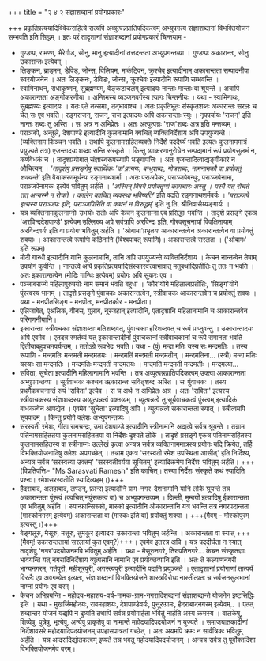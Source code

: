 +++
title = "२ ४ २ संज्ञाशब्दानां प्रयोगप्रकारः"

+++
प्रकृतिप्रत्ययादिविवेकराहित्ये सत्यपि अव्युत्पन्नप्रातिपदिकत्वम् अभ्युपगत्य संज्ञाशब्दानां विभक्तियोजनं सम्भवति इति सिद्धम् । इतः परं तादृशानां संज्ञाशब्दानां प्रयोगप्रकारं चिन्तयाम - 

- गुण्डप्प, रामण्ण, भैरेगौड, सोनु, मानु इत्यादीनां तत्तदन्तता अभ्युपगन्तव्या । गुण्डप्पः अकारान्तः, सोनुः 
उकारान्तः इत्येवम् ।  
- लिङ्कन्, ब्राड्मन्, डेविड्, जोन्स्, विलियम्, मार्कट्विन्, क्रुश्चेव् इत्यादीनाम् अकारान्तता सम्पादनीया स्वरयोजनेन । अतः लिङ्कनः, डेविडः, जोन्सः, क्रुश्चेवः इत्यादीनि रूपाणि सम्भवन्ति । 
- स्वामिनाथन्, राधाकृष्णन्, सुब्रह्मण्यम्, वेङ्कटाचलम् इत्यादयः नान्ताः मान्ताः वा श्रूयन्ते । अत्रापि अकारान्तता अङ्गीकरणीया । अन्तिमस्य व्यञ्जनवर्गस्य त्यागः चिन्तनीयः । यथा - स्वामिनाथः, सुब्रह्मण्यः इत्यादयः । यतः एते तत्समाः, तद्भावाश्च । अतः प्रकृतिभूतः संस्कृतशब्दः अकारान्तः सरलः च चेत् सः एव भवति। रङ्गराजन्, राजन्, राज इत्यादयः अपि अकारान्ताः स्युः । नृपपर्यायः 'राजन्' इति नान्तः शब्दः तु अस्ति । सः अत्र न अभिप्रेतः । अतः अत्युत्पन्नः 'राज'शब्दः अत्र इति मन्तव्यम् । 
- पराञ्जपे, अन्तुले, देशपाण्डे इत्यादीनि कुलनामानि क्वचित् व्यक्तिनिर्देशाय अपि उपयुज्यन्ते । (व्यक्तिनाम 
किञ्चन भवति । तथापि कुलनामसहितव्यक्तेः निर्देशे पददैर्घ्यं भवति इत्यतः कुलनाममात्रं प्रयुज्यते तत्र) एजन्तादयः शब्दाः सन्ति संस्कृते । किन्तु व्याकरणानुरोधेन सम्पद्यमानं रूपं प्रयोगसुलभं न, कर्णवेधकं च । तादृशप्रयोगात् संज्ञास्वरूपस्यापि भङ्गापत्तिः । अतः एजन्तादित्वाद्यङ्गीकारे न औचित्यम् । _'तादृशेषु प्रसङ्गेषु स्वार्थिकः 'क'प्रत्ययः, बन्धुशब्दः, गोत्रशब्दः, नामनामकौ वा प्रयोक्तुं शक्यन्ते'_ इति वैयाकरणमूर्धन्यः रङ्गनाथशर्मा । अतः पराअपेकः, पराञ्जपेबन्धुः, पराञ्जपेनामा, पराञ्जपेनामकः इत्येवं भवितुम् अर्हति । _'अस्मिन् विषये प्रयोक्तॄणां कामचारः अस्तु । यस्मै यत् रोचते तत् अन्यस्मै न रोचते । कालेन काचित् व्यवस्था भविष्यति'_ इति वदति रङ्गनाथशर्मवर्यः । _'पराञ्जपे इत्यस्य पराञ्जपः इति, पराञ्जपिरिति वा कथनं न विरुद्धम्'_ इति नु.ति. श्रीनिवासैय्यङ्गार्यः । 
- यत्र व्यक्तिनामकुलनाम्नोः उभयोः सतोः अपि केचन कुलनाम्ना एव प्रसिद्धाः भवन्ति । तादृशे प्रसङ्गे एकत्र 'अरविन्ददेशपाण्डे' इत्येवम् उल्लिख्य अग्रे सर्वत्रापि अरविन्दः इति, गौरवसूचनायां विवक्षितायाम् अरविन्दवर्यः इति वा प्रयोगः भवितुम् अर्हति । 'ओबामा'प्रभृतयः आकारान्तत्वेन अकारान्तत्वेन वा प्रयोक्तुं शक्याः । आकारान्तत्वे रूपाणि कठिनानि (विश्वपावत् रूपाणि)। अकारान्तत्वे सरलता । ('ओबामः' इति रूपम्) 
- मोदी गान्धी इत्यादीनि यानि कुलनामानि, तानि अपि उपयुज्यन्ते व्यक्तिनिर्देशाय । केचन नान्तत्वेन तेषाम् 
उपयोगं कुर्वन्ति । नान्तत्वे अपि प्रकृतिप्रत्ययादिसंस्कारवत्त्वाभावात् मतुबर्थादिप्रतीतिः तु ततः न भवति । अतः इकारान्तत्वेन (मोदिः गान्धिः इत्येवम्) प्रयोगः अपि सुकरः एव । 
- पञ्जाबराज्ये महिलापुरुषयोः नाम समानं भवति बहुधा । ‘कौर'योगे महिलात्वप्रतीतिः, 'सिङ्ग'योगे पुंस्त्वस्य भानम् । तादृशे प्रसङ्गे पुंवाचकः अकारान्तत्वेन, स्त्रीवाचकः आकारान्तवेन च प्रयोक्तुं शक्यः । यथा - मनप्रीतसिङ्ग - मनप्रीतः, मनप्रीतकौर - मनप्रीता। 
- एलिजाबेत्, एअलिक, वीनस्, गुलाब, नूरजहान् इत्यादीनि, एतादृशानि महिलानामानि च आकारान्तवेन 
परिगणनीयानि। 
- इकारान्ताः स्त्रीवचकाः संज्ञाशब्दाः मतिशब्दवत्, पुंवाचकाः हरिशब्दवत् च रूपं प्राप्नुवन्तु । उकारान्तादयः अपि एवमेव । एतदत्र स्मर्तव्यं यत् इकारान्तादीनां पुंवाचकानां स्त्रीवाचकानां च रूपे समानता भवति द्वितीयाबहुवचनपर्यन्तम् । ततोऽग्रे रूपभेदः भवति। यथा - (पुं) मन्दा मतिः यस्य सः मन्दमतिः । तस्य रूपाणि - मन्दमतिः मन्दमती मन्दमतयः । मन्दमतिं मन्दमती मन्दमतीन् । मन्दमतिना... (स्त्री) मन्दा मतिः यस्याः सा मन्दमतिः । मन्दमतिः मन्दमती मन्दमतयः । मन्दमतिं मन्दमती 
मन्दमतीः । मन्दमत्या... 
- सविता, सुचेता इत्यादीनि महिलानामानि भवन्ति । तत्र अव्युत्पन्नप्रातिपदिकत्वम् उक्त्वा आकारान्तता अभ्युपगन्तव्या । सूर्यवाचकः कश्चन ऋकारान्तः सवितृशब्दः अस्ति । सः पुंवाचकः । तस्य प्रथमैकवचनान्तं रूपं 'सविता' इत्येव । स च अर्थः न अभिप्रेतः अत्र । अतः 'सविता' इत्यस्य स्त्रीवाचकस्य संज्ञाशब्दस्य अव्युत्पन्नत्वं वक्तव्यम् । व्युत्पन्नत्वे तु सूर्यवाचकत्वं पुंस्त्वम् इत्यादिकं बाधकत्वेन आपद्येत । एवमेव 'सुचेता' इत्यादिषु अपि । व्युत्पन्नत्वे सकारान्तता स्यात् । स्त्रीत्वमपि सूपपादम् । किन्तु प्रयोगे क्लेशः अभ्युपगन्तव्यः । 
- सरस्वती रमेशः, गीता रामचन्द्रः, उमा देशपाण्डे इत्यादीनि स्त्रीनामानि अद्यत्वे सर्वत्र श्रूयन्ते । तन्नाम पतिनामसहिततया कुलनामसहिततया वा निर्देशः दृश्यते लोके । तादृशे प्रसङ्गे एकत्र पतिनामसहितस्य कुलनामसहितस्य वा स्त्रीनाम्नः उल्लेखं कृत्वा अन्यत्र सर्वत्र व्यक्तिनाममात्रस्य प्रयोगः यदि क्रियेत, तर्हि विभक्तियोजनादिषु क्लेशः अपगच्छेत् । तन्नाम एकत्र 'सरस्वती रमेश उपस्थिता आसीत्' इति निर्दिश्य, अन्यत्र सर्वत्र ‘सरस्वत्या उक्तम्' 'सरस्वतीवर्यया सूचितम्' इत्यादिक्रमेण निर्देशः भवितुम् अर्हति।  +++(विप्रतिपत्तिः-  "Ms Sarasvati Ramesh" इति काचित्। तस्या निर्देशः संस्कृते कथं स्यादिति प्रश्नः। रमेशसरस्वतीति स्यादित्यहम्।)+++
- हैदराबाद, अलहाबाद, लण्डन्, फ्रान्स् इत्यादीनि ग्राम-नगर-देशनामानि यानि लोके श्रूयन्ते तत्र अकारान्तता पुंस्त्वं (क्वचित् नपुंसकत्वं वा) च अभ्युपगन्तव्यम् । दिल्ली, मुम्बयी इत्यादिषु ईकारान्तता एव भवितुम् अर्हति । स्यान्फ्रान्सिस्को, मास्को इत्यादीनि ओकारान्तानि यत्र भवन्ति तत्र नगरपदान्तता (मास्कोनगरम् इत्येवम्) अकारान्तता वा (मास्कः इति वा) प्रयोक्तुं शक्या । +++(मैवम् - मोस्कोपुरम् इत्यस्तु।)+++  
- बेङ्गलूरु, मैसूरु, मत्तूरु, तुमकूर इत्यादयः उकारान्ताः भवितुम् अर्हन्ति । अकारान्तता वा स्यात् +++(मैवम्! उकारान्ततायां सरलायां कुत एवम्?)+++। एवमेव इतरत्र अपि । यत्र पददीर्घता न स्यात् तादृशेषु 'नगर'पदयोजनमपि भवितुम् अर्हति । यथा - मैसूरुनगरे, तिरुपतिनगरे... केचन संस्कृतज्ञाः भावयन्ति यत् नगरादिनिर्देशाय व्युत्पन्नानि नामानि एव प्रयोक्तव्यानि इति । अतः ते कल्याणनगरी भाग्यनगरम्, गर्तपुरी, महीशूरपुरी, अगस्त्यपुरी इत्यादीनि पदानि प्रयुञ्जते । एतादृशानां प्रयोगाणां तात्पर्यं विरलैः एव अवगम्येत इत्यतः, संज्ञाशब्दानां विभक्तियोजने शास्त्रविरोधः नास्तीत्यतः च सर्वजनसुलभानां नाम्नां प्रयोगः एव वरम् । 
- केचन अभिप्रयन्ति - महोदय-महाशय-वर्य-नामक-ग्राम-नगरादिशब्दानां संज्ञाशब्दान्ते योजनेन इष्टसिद्धिः इति । यथा - मुखर्जिमहोदयः, रावमहाशयः, देशपाण्डेवर्यः, पुत्तूरुग्रामः, हैदराबादनगरम् इत्येवम्.. । एतत् शब्दान्तर योजनं यद्यपि न दुष्यति तथापि सर्वत्र प्रयोगार्हता भवितुं नार्हति अस्य क्रमस्य । बालकेषु, शिष्येषु, पुत्रेषु, भृत्येषु, अन्येषु प्राकृतेषु वा नामान्ते महोदयादिपदयोजनं न युज्यते । समाजघातकादीनां निर्देशावसरे महोदयादिपदयोजनम् उपहासपात्रतां गच्छेत् । अतः अयमपि क्रमः न सार्वत्रिकः भवितुम् अर्हति । यत्र आदरादिद्योतकत्वम् इष्यते तत्र भवतु महोदयादिपदयोजनम् । अन्यत्र सर्वत्र तु पूर्वोक्तदिशा विभक्तियोजनमेव वरम्। 
